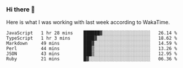 ### Hi there 👋

Here is what I was working with last week according to WakaTime. 
<!--START_SECTION:waka-->

```text
JavaScript   1 hr 28 mins    ██████▓░░░░░░░░░░░░░░░░░░   26.14 %
TypeScript   1 hr 3 mins     ████▓░░░░░░░░░░░░░░░░░░░░   18.62 %
Markdown     49 mins         ███▓░░░░░░░░░░░░░░░░░░░░░   14.59 %
Perl         44 mins         ███▒░░░░░░░░░░░░░░░░░░░░░   13.26 %
JSON         43 mins         ███▒░░░░░░░░░░░░░░░░░░░░░   12.95 %
Ruby         21 mins         █▓░░░░░░░░░░░░░░░░░░░░░░░   06.36 %
```

<!--END_SECTION:waka-->

<!--
**keithort/keithort** is a ✨ _special_ ✨ repository because its `README.md` (this file) appears on your GitHub profile.

Here are some ideas to get you started:

- 🔭 I’m currently working on ...
- 🌱 I’m currently learning ...
- 👯 I’m looking to collaborate on ...
- 🤔 I’m looking for help with ...
- 💬 Ask me about ...
- 📫 How to reach me: ...
- 😄 Pronouns: ...
- ⚡ Fun fact: ...
-->

